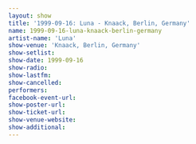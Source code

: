 ```yaml
---
layout: show
title: '1999-09-16: Luna - Knaack, Berlin, Germany'
name: 1999-09-16-luna-knaack-berlin-germany
artist-name: 'Luna'
show-venue: 'Knaack, Berlin, Germany'
show-setlist: 
show-date: 1999-09-16
show-radio: 
show-lastfm: 
show-cancelled: 
performers: 
facebook-event-url: 
show-poster-url: 
show-ticket-url: 
show-venue-website: 
show-additional: 
---
```



